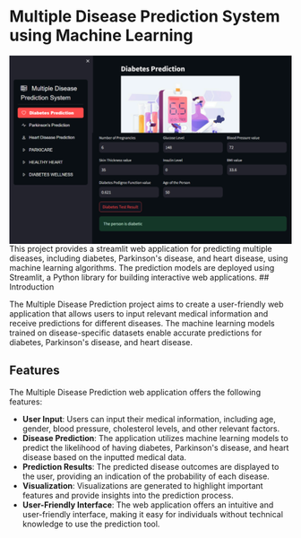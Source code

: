 # Multiple Disease Prediction System using Machine Learning
<img align="center" alt="coding" width="800" src="Screenshot%202025-03-18%20184722.png">
This project provides a streamlit web application for predicting multiple diseases, including diabetes, Parkinson's disease, and heart disease, using machine learning algorithms. The prediction models are deployed using Streamlit, a Python library for building interactive web applications.
## Introduction

The Multiple Disease Prediction project aims to create a user-friendly web application that allows users to input relevant medical information and receive predictions for different diseases. The machine learning models trained on disease-specific datasets enable accurate predictions for diabetes, Parkinson's disease, and heart disease.

## Features

The Multiple Disease Prediction web application offers the following features:

- **User Input**: Users can input their medical information, including age, gender, blood pressure, cholesterol levels, and other relevant factors.
- **Disease Prediction**: The application utilizes machine learning models to predict the likelihood of having diabetes, Parkinson's disease, and heart disease based on the inputted medical data.
- **Prediction Results**: The predicted disease outcomes are displayed to the user, providing an indication of the probability of each disease.
- **Visualization**: Visualizations are generated to highlight important features and provide insights into the prediction process.
- **User-Friendly Interface**: The web application offers an intuitive and user-friendly interface, making it easy for individuals without technical knowledge to use the prediction tool.


